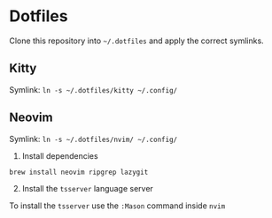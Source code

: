 # Dotfiles

Clone this repository into `~/.dotfiles` and apply the correct symlinks.

## Kitty

Symlink: `ln -s ~/.dotfiles/kitty ~/.config/`

## Neovim

Symlink: `ln -s ~/.dotfiles/nvim/ ~/.config/`

1. Install dependencies

```sh
brew install neovim ripgrep lazygit
```

2. Install the `tsserver` language server

To install the `tsserver` use the `:Mason` command inside `nvim`
